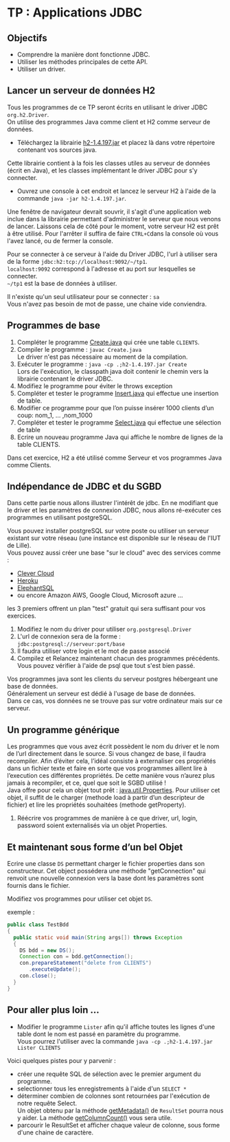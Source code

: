 # TP : Applications JDBC

## Objectifs

- Comprendre la manière dont fonctionne JDBC. 
- Utiliser les méthodes principales de cette API.
- Utiliser un driver.


## Lancer un serveur de données H2

Tous les programmes de ce TP seront écrits en utilisant le driver JDBC `org.h2.Driver`.  
On utilise des programmes Java comme client et H2 comme serveur de données.

* Téléchargez la librairie [h2-1.4.197.jar](http://central.maven.org/maven2/com/h2database/h2/1.4.197/h2-1.4.197.jar) et placez là dans votre répertoire contenant vos sources java.

Cette librairie contient à la fois les classes utiles au serveur de données (écrit en Java), et les classes implémentant le driver JDBC pour s'y connecter.

* Ouvrez une console à cet endroit et lancez le serveur H2 à l'aide de la commande `java -jar h2-1.4.197.jar`.

Une fenêtre de navigateur devrait souvrir, il s'agit d'une application web inclue dans la librairie permettant d'administrer le serveur que nous venons de lancer. Laissons cela de côté pour le moment, votre serveur H2 est prêt à être utilisé. Pour l'arrêter il suffira de faire `CTRL+C`dans la console où vous l'avez lancé, ou de fermer la console.

Pour se connecter à ce serveur à l'aide du Driver JDBC, l'url à utiliser sera de la forme `jdbc:h2:tcp://localhost:9092/~/tp1`.  
`localhost:9092` correspond à l'adresse et au port sur lesquelles se connecter.  
`~/tp1` est la base de données à utiliser.

Il n'existe qu'un seul utilisateur pour se connecter : `sa`  
Vous n'avez pas besoin de mot de passe, une chaine vide conviendra.


## Programmes de base

1. Compléter le programme [Create.java](Create.java) qui crée une table `CLIENTS`. 
1. Compiler le programme : `javac Create.java`  
Le driver n'est pas nécessaire au moment de la compilation.
1. Exécuter le programme : `java -cp .;h2-1.4.197.jar Create`  
Lors de l'exécution, le classpath java doit contenir le chemin vers la librairie contenant le driver JDBC.
1. Modifiez le programme pour éviter le throws exception
1. Compléter et tester le programme [Insert.java](Insert.java) qui effectue une insertion de table.
1. Modifier ce programme pour que l’on puisse insérer 1000 clients d’un coup: nom_1, ... ,nom_1000
1. Compléter et tester le programme [Select.java](Select.java) qui effectue une sélection de table
1. Ecrire un nouveau programme Java qui affiche le nombre de lignes de la table CLIENTS.

Dans cet exercice, H2 a été utilisé comme Serveur et vos programmes Java comme Clients.


## Indépendance de JDBC et du SGBD

Dans cette partie nous allons illustrer l'intérêt de jdbc. En ne modifiant que le driver et les paramètres de connexion JDBC, nous allons ré-exécuter ces programmes en utilisant postgreSQL.  

Vous pouvez installer postgreSQL sur votre poste ou utiliser un serveur existant sur votre réseau (une instance est disponible sur le réseau de l'IUT de Lille).  
Vous pouvez aussi créer une base "sur le cloud" avec des services comme :
* [Clever Cloud](https://www.clever-cloud.com/fr/) 
* [Heroku](https://www.heroku.com/pricing)
* [ElephantSQL](https://www.elephantsql.com/)
* ou encore Amazon AWS, Google Cloud, Microsoft azure ...

les 3 premiers offrent un plan "test" gratuit qui sera suffisant pour vos exercices.

1. Modifiez le nom du driver pour utiliser `org.postgresql.Driver`
1. L'url de connexion sera de la forme : `jdbc:postgresql://serveur:port/base`
1. Il faudra utiliser votre login et le mot de passe associé
1. Compilez et Relancez maintenant chacun des programmes précédents. Vous pouvez vérifier à l'aide de psql que tout s'est bien passé.

Vos programmes java sont les clients du serveur postgres hébergeant une base de données.  
Généralement un serveur est dédié à l'usage de base de données.  
Dans ce cas, vos données ne se trouve pas sur votre ordinateur mais sur ce serveur.


## Un programme générique

Les programmes que vous avez écrit possèdent le nom du driver et le nom de l’url directement dans le source. Si vous changez de base, il faudra recompiler. Afin d’éviter cela, l’idéal consiste à externaliser ces propriétés dans un fichier texte et faire en sorte que vos programmes aillent lire à l’execution ces différentes propriétés. De cette manière vous n’aurez plus jamais à recompiler, et ce, quel que soit le SGBD utilisé !  
Java offre pour cela un objet tout prêt : [java.util.Properties](https://docs.oracle.com/javase/10/docs/api/java/util/Properties.html). Pour utiliser cet objet, il suffit de le charger (methode load à partir d’un descripteur de fichier) et lire les propriétés souhaitées (methode getProperty).

1. Réécrire vos programmes de manière à ce que driver, url, login, password soient externalisés via un objet Properties.



## Et maintenant sous forme d’un bel Objet

Ecrire une classe `DS` permettant charger le fichier properties dans son constructeur. Cet object possédera une méthode "getConnection" qui renvoit une nouvelle connexion vers la base dont les paramètres sont fournis dans le fichier.

Modifiez vos programmes pour utiliser cet objet `DS`.  

exemple :

```java
public class TestBdd
{
  public static void main(String args[]) throws Exception
  {
    DS bdd = new DS();
    Connection con = bdd.getConnection();
    con.prepareStatement("delete from CLIENTS")
       .executeUpdate();
    con.close();
  }
}
```

## Pour aller plus loin ...

* Modifier le programme `Lister` afin qu'il affiche toutes les lignes d'une table dont le nom est passé en paramètre du programme.  
Vous pourrez l'utiliser avec la commande `java -cp .;h2-1.4.197.jar Lister CLIENTS`

Voici quelques pistes pour y parvenir :

- créer une requête SQL de sélection avec le premier argument du programme.  
- selectionner tous les enregistrements à l'aide d'un `SELECT *`  
- déterminer combien de colonnes sont retournées par l'exécution de notre requête Select.  
Un objet obtenu par la méthode [getMetadata()](https://docs.oracle.com/javase/10/docs/api/java/sql/ResultSet.html#getMetaData()) de `ResultSet` pourra nous y aider. La méthode [getColumnCount()](https://docs.oracle.com/javase/10/docs/api/java/sql/ResultSetMetaData.html#getColumnCount()) vous sera utile.
- parcourir le ResultSet et afficher chaque valeur de colonne, sous forme d'une chaine de caractère.



